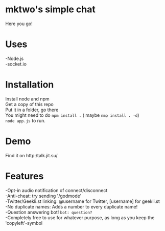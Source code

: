 **mktwo's simple chat**
=======================
Here you go!

**Uses**
=======================
-Node.js  
-socket.io

**Installation**
=======================
Install node and npm  
Get a copy of this repo  
Put it in a folder, go there  
You might need to do `npm install .` ( maybe `nmp install . -d`)  
`node app.js` to run.  

**Demo**
=======================
Find it on http:/talk.jit.su/

**Features**
=======================
-Opt-in audio notification of connect/disconnect  
-Anti-cheat: try sending '/godmode'  
-Twitter/Geekli.st linking: @username for Twitter, [username] for geekli.st  
-No duplicate names: Adds a number to every duplicate name!  
-Question answering bot! `bot: question?`    
-Completely free to use for whatever purpose, as long as you keep the 'copyleft'-symbol  